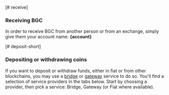 [# receive]
### Receiving BGC
In order to receive BGC from another person or from an exchange, simply give them your account name: **{account}**

[# deposit-short]
### Depositing or withdrawing coins
If you want to deposit or withdraw funds, either in fiat or from other blockchains, you may use a [bridge](introduction/bridges_gateways) or [gateway](introduction/bridges_gateways) service to do so. You'll find a selection of service providers in the tabs below. Start by choosing a provider, then pick a service: Bridge, Gateway (or Fiat where available).